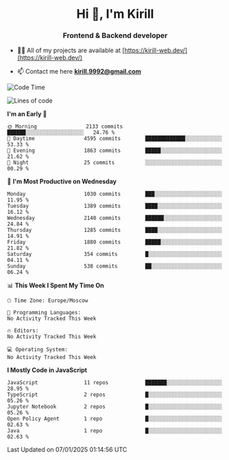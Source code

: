 <h1 align="center">Hi 👋, I'm Kirill</h1>
<h3 align="center">Frontend & Backend developer</h3>

- 👨‍💻 All of my projects are available at [https://kirill-web.dev/](https://kirill-web.dev/)

- 📫 Contact me here **kirill.9992@gmail.com**











<!--START_SECTION:waka-->
![Code Time](http://img.shields.io/badge/Code%20Time-2%2C088%20hrs%2036%20mins-blue)

![Lines of code](https://img.shields.io/badge/From%20Hello%20World%20I%27ve%20Written-5.4%20million%20lines%20of%20code-blue)

**I'm an Early 🐤** 

```text
🌞 Morning                2133 commits        ██████░░░░░░░░░░░░░░░░░░░   24.76 % 
🌆 Daytime                4595 commits        █████████████░░░░░░░░░░░░   53.33 % 
🌃 Evening                1863 commits        █████░░░░░░░░░░░░░░░░░░░░   21.62 % 
🌙 Night                  25 commits          ░░░░░░░░░░░░░░░░░░░░░░░░░   00.29 % 
```
📅 **I'm Most Productive on Wednesday** 

```text
Monday                   1030 commits        ███░░░░░░░░░░░░░░░░░░░░░░   11.95 % 
Tuesday                  1389 commits        ████░░░░░░░░░░░░░░░░░░░░░   16.12 % 
Wednesday                2140 commits        ██████░░░░░░░░░░░░░░░░░░░   24.84 % 
Thursday                 1285 commits        ████░░░░░░░░░░░░░░░░░░░░░   14.91 % 
Friday                   1880 commits        █████░░░░░░░░░░░░░░░░░░░░   21.82 % 
Saturday                 354 commits         █░░░░░░░░░░░░░░░░░░░░░░░░   04.11 % 
Sunday                   538 commits         ██░░░░░░░░░░░░░░░░░░░░░░░   06.24 % 
```


📊 **This Week I Spent My Time On** 

```text
🕑︎ Time Zone: Europe/Moscow

💬 Programming Languages: 
No Activity Tracked This Week

🔥 Editors: 
No Activity Tracked This Week

💻 Operating System: 
No Activity Tracked This Week
```

**I Mostly Code in JavaScript** 

```text
JavaScript               11 repos            ███████░░░░░░░░░░░░░░░░░░   28.95 % 
TypeScript               2 repos             █░░░░░░░░░░░░░░░░░░░░░░░░   05.26 % 
Jupyter Notebook         2 repos             █░░░░░░░░░░░░░░░░░░░░░░░░   05.26 % 
Open Policy Agent        1 repo              █░░░░░░░░░░░░░░░░░░░░░░░░   02.63 % 
Java                     1 repo              █░░░░░░░░░░░░░░░░░░░░░░░░   02.63 % 
```




 Last Updated on 07/01/2025 01:14:56 UTC
<!--END_SECTION:waka-->

